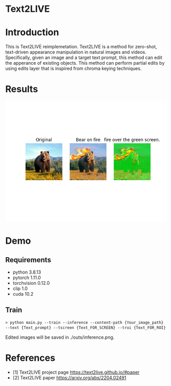 # Text2LIVE

# Introduction
This is Text2LIVE reimplemetation.
Text2LIVE is a method for zero-shot, text-driven appearance manipulation in natural images and videos.
Specifically, given an image and a target text prompt, this method can edit the apperance of existing objects.
This method can perform partial edits by using edits layer that is inspired from chroma keying techniques.

# Results
<p align="center">
<img src="./assets/inference_bear_on_fire.png" width="600" />
</p> 


# Demo

## Requirements
* python 3.8.13
* pytorch 1.11.0
* torchvision 0.12.0
* clip 1.0
* cuda 10.2

## Train
```
> python main.py --train --inference --content-path {Your_image_path} --text {Text_prompt} --tscreen {Text_FOR_SCREEN} --troi {Text_FOR_ROI}
```
Edited images will be saved in ./outs/inference.png.

# References
- [1] Text2LIVE project page
https://text2live.github.io/#paper
- [2] Text2LIVE paper
https://arxiv.org/abs/2204.02491
